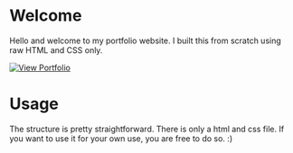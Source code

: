 # Welcome

Hello and welcome to my portfolio website.
I built this from scratch using raw HTML and CSS only.

[![View Portfolio](https://img.shields.io/badge/View-Portfolio-brightgreen.svg?style=for-the-badge&logo=appveyor)](https://2mdipro7.github.io/portfolio/)

# Usage

The structure is pretty straightforward. There is only a html and css file. If you want to use it for your own use, you are free to do so. :)